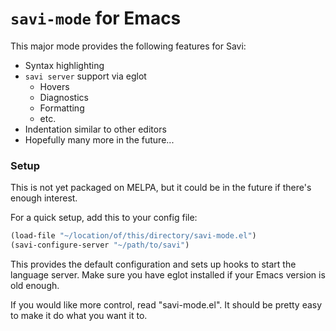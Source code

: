 # `savi-mode` for Emacs

This major mode provides the following features for Savi:
- Syntax highlighting
- `savi server` support via eglot
    - Hovers
    - Diagnostics
    - Formatting
    - etc.
- Indentation similar to other editors
- Hopefully many more in the future...

### Setup

This is not yet packaged on MELPA, but it could be in the future if there's enough interest.

For a quick setup, add this to your config file:

```lisp
(load-file "~/location/of/this/directory/savi-mode.el")
(savi-configure-server "~/path/to/savi")
```
This provides the default configuration and sets up hooks to start the language server.  Make sure you have eglot installed if your Emacs version is old enough.

If you would like more control, read "savi-mode.el".  It should be pretty easy to make it do what you want it to.
